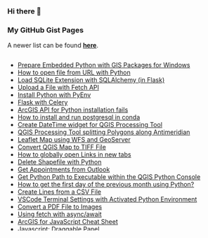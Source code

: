 ### Hi there 👋

### My GitHub Gist Pages

A newer list can be found [**here**](https://gist.github.com/moosetraveller).

<div style="height: 400px; max-height: 400px; overflow-y: scroll;">
  <ul>
    <li>
        <a href="https://gist.github.com/moosetraveller/1261fc849c1cc6019eedcbf929f7b460" target="_bank">Prepare Embedded Python with GIS Packages for Windows</a>
    </li>
    <li>
        <a href="https://gist.github.com/moosetraveller/00d48c25cfb86683b86aa9a4fe571848" target="_bank">How to open file from URL with Python</a>
    </li>
    <li>
        <a href="https://gist.github.com/moosetraveller/b777775747f6929c8a7e780688fdbf68" target="_bank">Load SQLite Extension with SQLAlchemy (in Flask)</a>
    </li>
    <li>
        <a href="https://gist.github.com/moosetraveller/1a137da1ad26efe522f1f608664acc7f" target="_bank">Upload a File with Fetch API</a>
    </li>
    <li>
        <a href="https://gist.github.com/moosetraveller/6d584d872347a67ccd58221b54b22085" target="_bank">Install Python with PyEnv</a>
    </li>
    <li>
        <a href="https://gist.github.com/moosetraveller/05719d808ae19659530227bc97ff6647" target="_bank">Flask with Celery</a>
    </li>
    <li>
        <a href="https://gist.github.com/moosetraveller/dcc0f5bb76a071195b86959b8ab036c8" target="_bank">ArcGIS API for Python installation fails</a>
    </li>
    <li>
        <a href="https://gist.github.com/moosetraveller/690b4df87c1f6f8f234446352a86691d" target="_bank">How to install and run postgresql in conda </a>
    </li>
    <li>
        <a href="https://gist.github.com/moosetraveller/064ab49ec3ec84658a1d15a47eb04136" target="_bank">Create DateTime widget for QGIS Processing Tool</a>
    </li>
    <li>
        <a href="https://gist.github.com/moosetraveller/6e1a117ee86c0df5f4c53bc6cc920d97" target="_bank">QGIS Processing Tool splitting Polygons along Antimeridian</a>
    </li>
    <li>
        <a href="https://gist.github.com/moosetraveller/91194fbad90191e0ffc29e2d193ce618" target="_bank">Leaflet Map using WFS and GeoServer</a>
    </li>
    <li>
        <a href="https://gist.github.com/moosetraveller/640302ab5d0704fd221633251894b45d" target="_bank">Convert QGIS Map to TIFF File</a>
    </li>
    <li>
        <a href="https://gist.github.com/moosetraveller/aefac0f5421d9ceae8b596d5bafaf9de" target="_bank">How to globally open Links in new tabs</a>
    </li>
    <li>
        <a href="https://gist.github.com/moosetraveller/5d0828ab757694102ae4f7085ab004d1" target="_bank">Delete Shapefile with Python</a>
    </li>
    <li>
        <a href="https://gist.github.com/moosetraveller/6b391c69b46580df90fbef01b4d6be9b" target="_bank">Get Appointments from Outlook</a>
    </li>
    <li>
        <a href="https://gist.github.com/moosetraveller/a5b2117db5a9207bcfedf2927d127ce2" target="_bank">Get Python Path to Executable within the QGIS Python Console</a>
    </li>
    <li>
        <a href="https://gist.github.com/moosetraveller/3ebed1c27aa53b24d4b799326c43dae9" target="_bank">How to get the first day of the previous month using Python?</a>
    </li>
    <li>
        <a href="https://gist.github.com/moosetraveller/1d59d334188069f7601c3053864f6f84" target="_bank">Create Lines from a CSV File</a>
    </li>
    <li>
        <a href="https://gist.github.com/moosetraveller/c6b0fa03da700e82488d7aa0f1f8d275" target="_bank">VSCode Terminal Settings with Activated Python Environment</a>
    </li>
    <li>
        <a href="https://gist.github.com/moosetraveller/95d20cd636d0097c4a89f0fe38d0969e" target="_bank">Convert a PDF File to Images</a>
    </li>
    <li>
        <a href="https://gist.github.com/moosetraveller/0f0690da888844a1f736469a68f135a8" target="_bank">Using fetch with async/await</a>
    </li>
    <li>
        <a href="https://gist.github.com/moosetraveller/35e75f04f386e867bc5d812583391340" target="_bank">ArcGIS for JavaScript Cheat Sheet</a>
    </li>
    <li>
        <a href="https://gist.github.com/moosetraveller/1a2c6626e9d12c945f777da4ae4a2040" target="_bank">Javascript: Draggable Panel</a>
    </li>
    <li>
        <a href="https://gist.github.com/moosetraveller/bef1761c3209e2aa1d0ac9804002d73b" target="_bank">Run Jupyter on a Remote Computer</a>
    </li>
    <li>
        <a href="https://gist.github.com/moosetraveller/2ae993107cf6ddca0f08f7db01714792" target="_bank">How to use multiple SSH keys</a>
    </li>
    <li>
        <a href="https://gist.github.com/moosetraveller/c15850e23b1869d17bcdbfcfcb891299" target="_bank">Download Instagram Images with Python and instagram-scraper</a>
    </li>
    <li>
        <a href="https://gist.github.com/moosetraveller/a16388a80ce205eeebd6fc6b492759fa" target="_bank">UnhandledExceptionFilter</a>
    </li>
    <li>
        <a href="https://gist.github.com/moosetraveller/723987931308c9ec63725c14cdcbc3e7" target="_bank">Download and Convert Image to Base64 String</a>
    </li>
    <li>
        <a href="https://gist.github.com/moosetraveller/8b67080a57d3fe068582b33e55c8e6c6" target="_bank">Simple ASP.NET Core HTTP Proxy</a>
    </li>
    <li>
        <a href="https://gist.github.com/moosetraveller/866d993da18a1ba7a246c32903495c43" target="_bank">GIS Development Environment</a>
    </li>
  </ul>
</div>

<!--
**moosetraveller/moosetraveller** is a ✨ _special_ ✨ repository because its `README.md` (this file) appears on your GitHub profile.

Here are some ideas to get you started:

- 🔭 I’m currently working on ...
- 🌱 I’m currently learning ...
- 👯 I’m looking to collaborate on ...
- 🤔 I’m looking for help with ...
- 💬 Ask me about ...
- 📫 How to reach me: ...
- 😄 Pronouns: ...
- ⚡ Fun fact: ...
-->
